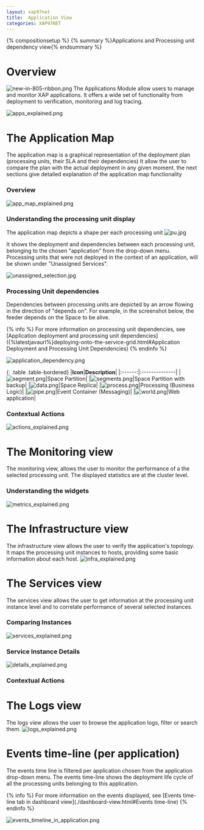 ```yaml
---
layout: xap97net
title:  Application View
categories: XAP97NET
---
```


{% compositionsetup %}
{% summary %}Applications and Processing unit dependency view{% endsummary %}

# Overview

![new-in-805-ribbon.png](/attachment_files/xap97net/new-in-805-ribbon.png)
The Applications Module allow users to manage and monitor XAP applications.
It offers a wide set of functionality from deployment to verification, monitoring and log tracing.

![apps_explained.png](/attachment_files/xap97net/apps_explained.png)

# The Application Map

The application map is a graphical representation of the deployment plan (processing units, their SLA and their dependencies)
It allow the user to compare the plan with the actual deployment in any given moment. the next sections give detailed explanation of the application map functionality

### Overview

![app_map_explained.png](/attachment_files/xap97net/app_map_explained.png)

### Understanding the processing unit display

The application map depicts a shape per each processing unit
![pu.jpg](/attachment_files/xap97net/pu.jpg)

It shows the deployment and dependencies between each processing unit, belonging to the chosen "application" from the drop-down menu.
Processing units that were not deployed in the context of an application, will be shown under "Unassigned Services".

![unassigned_selection.jpg](/attachment_files/xap97net/unassigned_selection.jpg)

### Processing Unit dependencies

Dependencies between processing units are depicted by an arrow flowing in the direction of "depends on".
For example, in the screenshot below, the feeder depends on the Space to be alive.

{% info %}
For more information on processing unit dependencies, see [Application deployment and processing unit dependencies]({%latestjavaurl%}deploying-onto-the-service-grid.html#Application Deployment and Processing Unit Dependencies)
{% endinfo %}

![application_dependency.png](/attachment_files/xap97net/application_dependency.png)

{: .table .table-bordered}
|**Icon**|**Description**|
|:------:|:--------------|
|![segment.png](/attachment_files/xap97net/segment.png)|Space Partition|
|![segments.png](/attachment_files/xap97net/segments.png)|Space Partition with backup|
|![data.png](/attachment_files/xap97net/data.png)|Space Replica|
|![process.png](/attachment_files/xap97net/process.png)|Processing (Business Logic)|
|![pipe.png](/attachment_files/xap97net/pipe.png)|Event Container (Messaging)|
|![world.png](/attachment_files/xap97net/world.png)|Web application|

### Contextual Actions

![actions_explained.png](/attachment_files/xap97net/actions_explained.png)

# The Monitoring view

The monitoring view, allows the user to monitor the performance of a the selected processing unit. The displayed statistics are at the cluster level.

### Understanding the widgets

![metrics_explained.png](/attachment_files/xap97net/metrics_explained.png)

# The Infrastructure view

The infrastructure view allows the user to verify the application's topology. It maps the processing unit instances to hosts, providing some basic information about each host.
![infra_explained.png](/attachment_files/xap97net/infra_explained.png)

# The Services view

The services view allows the user to get information at the processing unit instance level and to correlate performance of several selected instances.

### Comparing Instances

![services_explained.png](/attachment_files/xap97net/services_explained.png)

### Service Instance Details

![details_explained.png](/attachment_files/xap97net/details_explained.png)

### Contextual Actions

# The Logs view

The logs view allows the user to browse the application logs, filter or search them.
![logs_explained.png](/attachment_files/xap97net/logs_explained.png)

# Events time-line (per application)

The events time line is filtered per application chosen from the application drop-down menu.
The events time-line shows the deployment life cycle of all the processing units belonging to this application.

{% info %}
For more information on the events displayed, see [Events time-line tab in dashboard view](./dashboard-view.html#Events time-line)
{% endinfo %}

![events_timeline_in_application.png](/attachment_files/xap97net/events_timeline_in_application.png)
